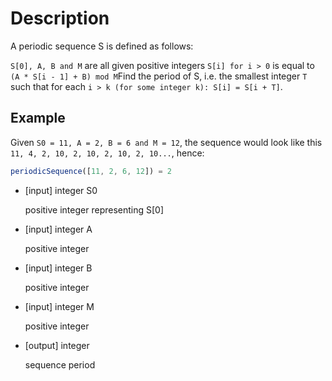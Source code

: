 # Description
A periodic sequence S is defined as follows:

`S[0], A, B and M` are all given positive integers `S[i] for i > 0` is equal to `(A * S[i - 1] + B) mod M`Find the period of S, i.e. the smallest integer `T` such that for each `i > k (for some integer k): S[i] = S[i + T]`.

## Example
Given `S0 = 11, A = 2, B = 6 and M = 12`, the sequence would look like this `11, 4, 2, 10, 2, 10, 2, 10, 2, 10...`, hence:

```javascript
periodicSequence([11, 2, 6, 12]) = 2
```

- [input] integer S0

  positive integer representing S[0]

- [input] integer A

  positive integer

- [input] integer B

  positive integer

- [input] integer M

  positive integer

- [output] integer

  sequence period
